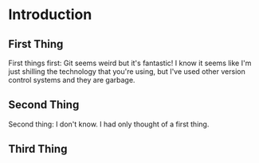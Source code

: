 # Introduction

## First Thing

First things first: Git seems weird but it's fantastic!  I know it seems like I'm just shilling the technology that you're using, but I've used other version control systems and they are garbage.

## Second Thing

Second thing: I don't know.  I had only thought of a first thing.

## Third Thing